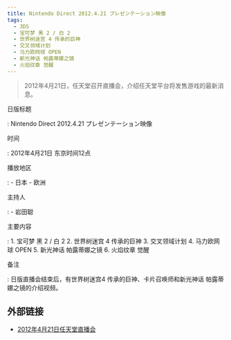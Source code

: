 ```yaml
---
title: Nintendo Direct 2012.4.21 プレゼンテーション映像
tags:
  - 3DS
  - 宝可梦 黑 2 / 白 2
  - 世界树迷宫 4 传承的巨神
  - 交叉领域计划
  - 马力欧网球 OPEN
  - 新光神话 帕露蒂娜之镜
  - 火焰纹章 觉醒
---
```


> 2012年4月21日，任天堂召开直播会，介绍任天堂平台将发售游戏的最新消息。

日版标题

:	Nintendo Direct 2012.4.21 プレゼンテーション映像

时间

:	2012年4月21日 东京时间12点

播放地区

:	- 日本
	- 欧洲

主持人

:	- 岩田聪

主要内容

:	1. 宝可梦 黑 2 / 白 2
	2. 世界树迷宫 4 传承的巨神
	3. 交叉领域计划
	4. 马力欧网球 OPEN
	5. 新光神话 帕露蒂娜之镜
	6. 火焰纹章 觉醒

备注

:	日版直播会结束后，有世界树迷宫4 传承的巨神、卡片召唤师和新光神话 帕露蒂娜之镜的介绍视频。

## 外部链接

- [2012年4月21日任天堂直播会](https://www.bilibili.com/video/BV1AE41117XR/)
